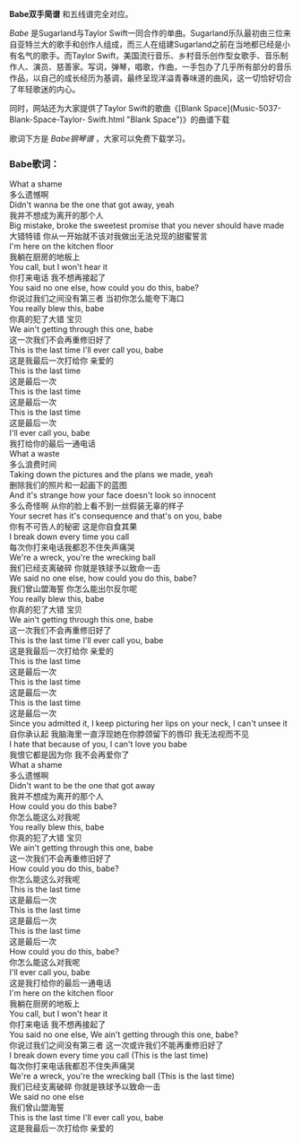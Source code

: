 

**Babe双手简谱** 和五线谱完全对应。

_Babe_ 是Sugarland与Taylor
Swift一同合作的单曲。Sugarland乐队最初由三位来自亚特兰大的歌手和创作人组成，而三人在组建Sugarland之前在当地都已经是小有名气的歌手。而Taylor
Swift，美国流行音乐、乡村音乐创作型女歌手、音乐制作人、演员、慈善家。写词，弹琴，唱歌，作曲，一手包办了几乎所有部分的音乐作品，以自己的成长经历为基调，最终呈现洋溢青春味道的曲风，这一切恰好切合了年轻歌迷的内心。

同时，网站还为大家提供了Taylor Swift的歌曲《[Blank Space](Music-5037-Blank-Space-Taylor-
Swift.html "Blank Space")》的曲谱下载

歌词下方是 _Babe钢琴谱_ ，大家可以免费下载学习。

### Babe歌词：

What a shame  
多么遗憾啊  
Didn't wanna be the one that got away, yeah  
我并不想成为离开的那个人  
Big mistake, broke the sweetest promise that you never should have made  
大错特错 你从一开始就不该对我做出无法兑现的甜蜜誓言  
I'm here on the kitchen floor  
我躺在厨房的地板上  
You call, but I won't hear it  
你打来电话 我不想再接起了  
You said no one else, how could you do this, babe?  
你说过我们之间没有第三者 当初你怎么能夸下海口  
You really blew this, babe  
你真的犯了大错 宝贝  
We ain't getting through this one, babe  
这一次我们不会再重修旧好了  
This is the last time I'll ever call you, babe  
这是我最后一次打给你 亲爱的  
This is the last time  
这是最后一次  
This is the last time  
这是最后一次  
This is the last time  
这是最后一次  
I'll ever call you, babe  
我打给你的最后一通电话  
What a waste  
多么浪费时间  
Taking down the pictures and the plans we made, yeah  
删除我们的照片和一起画下的蓝图  
And it's strange how your face doesn't look so innocent  
多么奇怪啊 从你的脸上看不到一丝假装无辜的样子  
Your secret has it's consequence and that's on you, babe  
你有不可告人的秘密 这是你自食其果  
I break down every time you call  
每次你打来电话我都忍不住失声痛哭  
We're a wreck, you're the wrecking ball  
我们已经支离破碎 你就是铁球予以致命一击  
We said no one else, how could you do this, babe?  
我们曾山盟海誓 你怎么能出尔反尔呢  
You really blew this, babe  
你真的犯了大错 宝贝  
We ain't getting through this one, babe  
这一次我们不会再重修旧好了  
This is the last time I'll ever call you, babe  
这是我最后一次打给你 亲爱的  
This is the last time  
这是最后一次  
This is the last time  
这是最后一次  
This is the last time  
这是最后一次  
Since you admitted it, I keep picturing her lips on your neck, I can't unsee
it  
自你承认起 我脑海里一直浮现她在你脖颈留下的唇印 我无法视而不见  
I hate that because of you, I can't love you babe  
我恨它都是因为你 我不会再爱你了  
What a shame  
多么遗憾啊  
Didn't want to be the one that got away  
我并不想成为离开的那个人  
How could you do this babe?  
你怎么能这么对我呢  
You really blew this, babe  
你真的犯了大错 宝贝  
We ain't getting through this one, babe  
这一次我们不会再重修旧好了  
How could you do this, babe?  
你怎么能这么对我呢  
This is the last time  
这是最后一次  
This is the last time  
这是最后一次  
This is the last time  
这是最后一次  
How could you do this, babe?  
你怎么能这么对我呢  
I'll ever call you, babe  
这是我打给你的最后一通电话  
I'm here on the kitchen floor  
我躺在厨房的地板上  
You call, but I won't hear it  
你打来电话 我不想再接起了  
You said no one else, We ain't getting through this one, babe?  
你说过我们之间没有第三者 这一次或许我们不能再重修旧好了  
I break down every time you call (This is the last time)  
每次你打来电话我都忍不住失声痛哭  
We're a wreck, you're the wrecking ball (This is the last time)  
我们已经支离破碎 你就是铁球予以致命一击  
We said no one else  
我们曾山盟海誓  
This is the last time I'll ever call you, babe  
这是我最后一次打给你 亲爱的

